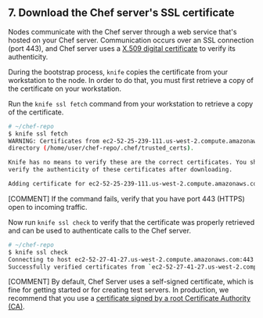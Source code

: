 ## 7. Download the Chef server's SSL certificate

Nodes communicate with the Chef server through a web service that's hosted on your Chef server. Communication occurs over an SSL connection (port 443), and Chef server uses a [X.509 digital certificate](https://en.wikipedia.org/wiki/X.509) to verify its authenticity.

During the bootstrap process, `knife` copies the certificate from your workstation to the node. In order to do that, you must first retrieve a copy of the certificate on your workstation.

Run the `knife ssl fetch` command from your workstation to retrieve a copy of the certificate.

```bash
# ~/chef-repo
$ knife ssl fetch
WARNING: Certificates from ec2-52-25-239-111.us-west-2.compute.amazonaws.com will be fetched and placed in your trusted_cert
directory (/home/user/chef-repo/.chef/trusted_certs).

Knife has no means to verify these are the correct certificates. You should
verify the authenticity of these certificates after downloading.

Adding certificate for ec2-52-25-239-111.us-west-2.compute.amazonaws.com in /home/user/chef-repo/.chef/trusted_certs/ec2-52-25-239-111_us-west-2_compute_amazonaws_com.crt
```

[COMMENT] If the command fails, verify that you have port 443 (HTTPS) open to incoming traffic.

Now run `knife ssl check` to verify that the certificate was properly retrieved and can be used to authenticate calls to the Chef server.

```bash
# ~/chef-repo
$ knife ssl check
Connecting to host ec2-52-27-41-27.us-west-2.compute.amazonaws.com:443
Successfully verified certificates from `ec2-52-27-41-27.us-west-2.compute.amazonaws.com'
```

[COMMENT] By default, Chef Server uses a self-signed certificate, which is fine for getting started or for creating test servers. In production, we recommend that you use a [certificate signed by a root Certificate Authority (CA)](https://osxdominion.wordpress.com/2015/02/25/configuring-chef-server-12-to-use-trusted-ssl-certs/).
